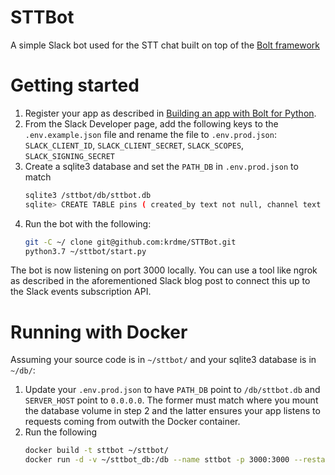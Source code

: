 # STTBot

A simple Slack bot used for the STT chat built on top of the [Bolt framework](https://github.com/SlackAPI/bolt-python)

# Getting started

1. Register your app as described in [Building an app with Bolt for Python](https://api.slack.com/start/building/bolt-python#start). 
2. From the Slack Developer page, add the following keys to the `.env.example.json` file and rename the file to `.env.prod.json`:
   `SLACK_CLIENT_ID`, `SLACK_CLIENT_SECRET`, `SLACK_SCOPES`, `SLACK_SIGNING_SECRET`
3. Create a sqlite3 database and set the `PATH_DB` in `.env.prod.json` to match
   ```bash
   sqlite3 /sttbot/db/sttbot.db
   sqlite> CREATE TABLE pins ( created_by text not null, channel text not null, timestamp text not null, created_at datetime DEFAULT CURRENT_TIMESTAMP not null, json text, permalink text, primary key ( channel, timestamp) );
   ```
4. Run the bot with the following:
    ```bash
    git -C ~/ clone git@github.com:krdme/STTBot.git
    python3.7 ~/sttbot/start.py
    ```

The bot is now listening on port 3000 locally. You can use a tool like ngrok as described in the aforementioned Slack blog post to connect this up to the Slack events subscription API.

# Running with Docker

Assuming your source code is in `~/sttbot/` and your sqlite3 database is in `~/db/`:

1. Update your `.env.prod.json` to have `PATH_DB` point to `/db/sttbot.db` and `SERVER_HOST` point to `0.0.0.0`. The former must match where you mount the database volume in step 2 and the latter ensures your app listens to requests coming from outwith the Docker container.
2. Run the following
    ```bash
    docker build -t sttbot ~/sttbot/
    docker run -d -v ~/sttbot_db:/db --name sttbot -p 3000:3000 --restart unless-stopped sttbot
    ```
